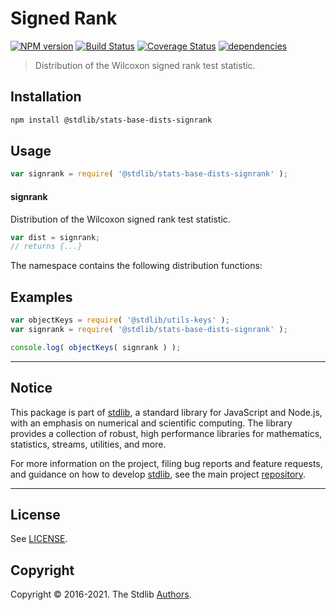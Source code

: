 <!--

@license Apache-2.0

Copyright (c) 2020 The Stdlib Authors.

Licensed under the Apache License, Version 2.0 (the "License");
you may not use this file except in compliance with the License.
You may obtain a copy of the License at

   http://www.apache.org/licenses/LICENSE-2.0

Unless required by applicable law or agreed to in writing, software
distributed under the License is distributed on an "AS IS" BASIS,
WITHOUT WARRANTIES OR CONDITIONS OF ANY KIND, either express or implied.
See the License for the specific language governing permissions and
limitations under the License.

-->

# Signed Rank

[![NPM version][npm-image]][npm-url] [![Build Status][test-image]][test-url] [![Coverage Status][coverage-image]][coverage-url] [![dependencies][dependencies-image]][dependencies-url]

> Distribution of the Wilcoxon signed rank test statistic.

<section class="installation">

## Installation

```bash
npm install @stdlib/stats-base-dists-signrank
```

</section>

<section class="usage">

## Usage

```javascript
var signrank = require( '@stdlib/stats-base-dists-signrank' );
```

#### signrank

Distribution of the Wilcoxon signed rank test statistic.

```javascript
var dist = signrank;
// returns {...}
```

The namespace contains the following distribution functions:

<!-- <toc pattern="*+(cdf|pdf|mgf|quantile)*"> -->

<div class="namespace-toc">

</div>

</section>

<!-- /.usage -->

<section class="examples">

## Examples

<!-- TODO: better examples -->

<!-- eslint no-undef: "error" -->

```javascript
var objectKeys = require( '@stdlib/utils-keys' );
var signrank = require( '@stdlib/stats-base-dists-signrank' );

console.log( objectKeys( signrank ) );
```

</section>

<!-- /.examples -->


<section class="main-repo" >

* * *

## Notice

This package is part of [stdlib][stdlib], a standard library for JavaScript and Node.js, with an emphasis on numerical and scientific computing. The library provides a collection of robust, high performance libraries for mathematics, statistics, streams, utilities, and more.

For more information on the project, filing bug reports and feature requests, and guidance on how to develop [stdlib][stdlib], see the main project [repository][stdlib].

---

## License

See [LICENSE][stdlib-license].


## Copyright

Copyright &copy; 2016-2021. The Stdlib [Authors][stdlib-authors].

</section>

<!-- /.stdlib -->

<!-- Section for all links. Make sure to keep an empty line after the `section` element and another before the `/section` close. -->

<section class="links">

[npm-image]: http://img.shields.io/npm/v/@stdlib/stats-base-dists-signrank.svg
[npm-url]: https://npmjs.org/package/@stdlib/stats-base-dists-signrank

[test-image]: https://github.com/stdlib-js/stats-base-dists-signrank/actions/workflows/test.yml/badge.svg
[test-url]: https://github.com/stdlib-js/stats-base-dists-signrank/actions/workflows/test.yml

[coverage-image]: https://img.shields.io/codecov/c/github/stdlib-js/stats-base-dists-signrank/main.svg
[coverage-url]: https://codecov.io/github/stdlib-js/stats-base-dists-signrank?branch=main

[dependencies-image]: https://img.shields.io/david/stdlib-js/stats-base-dists-signrank
[dependencies-url]: https://david-dm.org/stdlib-js/stats-base-dists-signrank/main

[stdlib]: https://github.com/stdlib-js/stdlib

[stdlib-authors]: https://github.com/stdlib-js/stdlib/graphs/contributors

[stdlib-license]: https://raw.githubusercontent.com/stdlib-js/stats-base-dists-signrank/main/LICENSE

<!-- <toc-links> -->

[@stdlib/stats/base/dists/signrank/cdf]: https://github.com/stdlib-js/stdlib

[@stdlib/stats/base/dists/signrank/pdf]: https://github.com/stdlib-js/stdlib

[@stdlib/stats/base/dists/signrank/quantile]: https://github.com/stdlib-js/stdlib

<!-- </toc-links> -->

</section>

<!-- /.links -->
